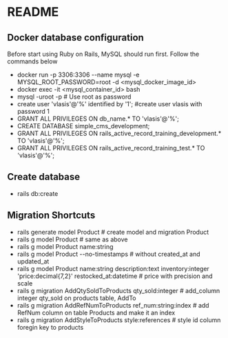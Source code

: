 # README

## Docker database configuration
Before start using Ruby on Rails, MySQL should run first. Follow the commands below  

- docker run -p 3306:3306 --name mysql -e MYSQL_ROOT_PASSWORD=root -d <mysql_docker_image_id>  
- docker exec -it <mysql_container_id> bash  
- mysql -uroot -p # Use root as password  
- create user 'vlasis'@'%' identified by '1'; #create user vlasis with password 1  
- GRANT ALL PRIVILEGES ON db_name.* TO 'vlasis'@'%';  
- CREATE DATABASE simple_cms_development;  
- GRANT ALL PRIVILEGES ON rails_active_record_training_development.* TO 'vlasis'@'%';  
- GRANT ALL PRIVILEGES ON rails_active_record_training_test.* TO 'vlasis'@'%';

## Create database
- rails db:create

## Migration Shortcuts
- rails generate model Product # create model and migration Product
- rails g model Product  # same as above
- rails g model Product name:string
- rails g model Product --no-timestamps # without created_at and updated_at 
- rails g model Product name:string description:text inventory:integer 'price:decimal{7,2}' restocked_at:datetime  # price with precision and scale
- rails g migration AddQtySoldToProducts qty_sold:integer  # add_column integer qty_sold on products table, Add<Something>To<Table>  
- rails g migration AddRefNumToProducts ref_num:string:index  # add RefNum column on table Products and make it an index
- rails g migration AddStyleToProducts style:references  # style id column foregin key to products